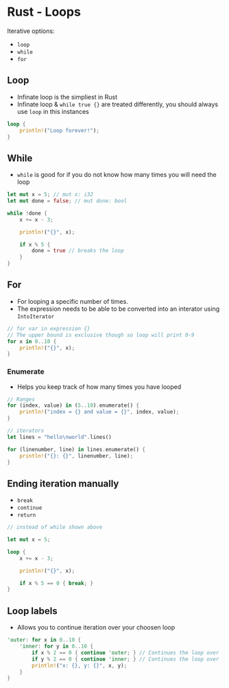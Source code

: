 # Rust - Loops

Iterative options:
- `loop`
- `while`
- `for`

## Loop
- Infinate loop is the simpliest in Rust
- Infinate loop & `while true {}` are treated differently, you should always use `loop` in this instances
```rust
loop {
    println!("Loop forever!");
}
```

## While
- `while` is good for if you do not know how many times you will need the loop
```rust
let mut x = 5; // mut x: i32
let mut done = false; // mut done: bool

while !done {
    x += x - 3;

    println!("{}", x);

    if x % 5 {
        done = true // breaks the loop
    }
}
```

## For
- For looping a specific number of times.
- The expression needs to be able to be converted into an interator using `IntoIterator`
```rust
// for var in expression {}
// The upper bound is exclusive though so loop will print 0-9
for x in 0..10 {
    println!("{}", x);
}
```

### Enumerate
- Helps you keep track of how many times you have looped
```rust
// Ranges
for (index, value) in (5..10).enumerate() {
    println!("index = {} and value = {}", index, value);
}

// iterators
let lines = "hello\nworld".lines()

for (linenumber, line) in lines.enumerate() {
    println!("{}: {}", linenumber, line);
}
```

## Ending iteration manually
- `break`
- `continue`
- `return`

```rust
// instead of while shown above

let mut x = 5;

loop {
    x += x - 3;

    println!("{}", x);

    if x % 5 == 0 { break; }
}
```

## Loop labels
- Allows you to continue iteration over your choosen loop
```rust
'outer: for x in 0..10 {
    'inner: for y in 0..10 {
        if x % 2 == 0 { continue 'outer; } // Continues the loop over `x`.
        if y % 2 == 0 { continue 'inner; } // Continues the loop over `y`.
        println!("x: {}, y: {}", x, y);
    }
}
```